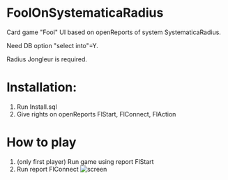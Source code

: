 # FoolOnSystematicaRadius
Card game "Fool" UI based on openReports of system SystematicaRadius.

Need DB option "select into"=Y.

Radius Jongleur is required.

# Installation:
1) Run Install.sql
2) Give rights on openReports FlStart, FlConnect, FlAction

# How to play
1) (only first player) Run game using report FlStart
2) Run report FlConnect
![screen](https://github.com/r-b-s/FoolOnSystematicaRadius/raw/master/fool.png)
